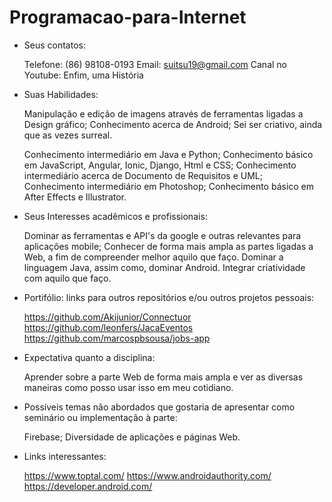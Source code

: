 # Programacao-para-Internet

- Seus contatos:
    
    Telefone: (86) 98108-0193
    Email: suitsu19@gmail.com
    Canal no Youtube: Enfim, uma História

- Suas Habilidades:

    Manipulação e edição de imagens através de ferramentas ligadas a Design gráfico;
    Conhecimento acerca de Android;
    Sei ser criativo, ainda que as vezes surreal.

    Conhecimento intermediário em Java e Python;
    Conhecimento básico em JavaScript, Angular, Ionic, Django, Html e CSS;
    Conhecimento intermediário acerca de Documento de Requisitos e UML;
    Conhecimento intermediário em Photoshop;
    Conhecimento básico em After Effects e Illustrator.

- Seus Interesses acadêmicos e profissionais:

    Dominar as ferramentas e API's da google e outras relevantes para aplicações mobile;
    Conhecer de forma mais ampla as partes ligadas a Web, a fim de compreender melhor aquilo que faço.
    Dominar a linguagem Java, assim como, dominar Android.
    Integrar criatividade com aquilo que faço. 

- Portifólio: links para outros repositórios e/ou outros projetos pessoais:

    https://github.com/Akijunior/Connectuor
    https://github.com/leonfers/JacaEventos
    https://github.com/marcospbsousa/jobs-app

- Expectativa quanto a disciplina:

    Aprender sobre a parte Web de forma mais ampla e ver as diversas maneiras como posso usar isso em meu cotidiano.

- Possíveis temas não abordados que gostaria de apresentar como seminário ou implementação à parte:

    Firebase;
    Diversidade de aplicações e páginas Web.

- Links interessantes:

    https://www.toptal.com/
    https://www.androidauthority.com/
    https://developer.android.com/


